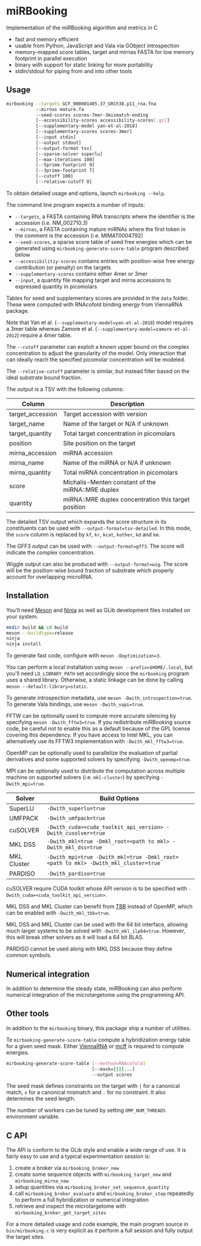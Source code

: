 # miRBooking

Implementation of the miRBooking algorithm and metrics in C

 - fast and memory efficient
 - usable from Python, JavaScript and Vala via GObject introspection
 - memory-mapped score tables, target and mirnas FASTA for  low memory
   footprint in parallel execution
 - binary with support for static linking for more portability
 - stdin/stdout for piping from and into other tools

## Usage

```bash
mirbooking --targets GCF_000001405.37_GRCh38.p11_rna.fna
           --mirnas mature.fa
           --seed-scores scores-7mer-3mismatch-ending
           [--accessibility-scores accessibility-scores[.gz]]
           [--supplementary-model yan-et-al-2018]
           [--supplementary-scores scores-3mer]
           [--input stdin]
           [--output stdout]
           [--output-format tsv]
           [--sparse-solver superlu]
           [--max-iterations 100]
           [--5prime-footprint 9]
           [--3prime-footprint 7]
           [--cutoff 100]
           [--relative-cutoff 0]
```

To obtain detailed usage and options, launch `mirbooking --help`.

The command line program expects a number of inputs:

 - `--targets`, a FASTA containing RNA transcripts where the identifier is the
   accession (i.e. NM_002710.3)
 - `--mirnas`, a FASTA containing mature miRNAs where the first token in the
   comment is the accession (i.e. MIMAT0004792)
 - `--seed-scores`, a sparse score table of seed free energies which can be
   generated using `mirbooking-generate-score-table` program described below
 - `--accessibilitiy-scores` contains entries with position-wise free energy
   contribution (or penalty) on the targets
 - `--supplementary-scores` contains either 4mer or 3mer
 - `--input`, a quantity file mapping target and mirna accessions to
   expressed quantity in picomolars

Tables for seed and supplementary scores are provided in the `data` folder.
These were computed with RNAcofold binding energy from ViennaRNA package.

Note that Yan et al. (`--supplementary-model=yan-et-al-2018`) model requires
a 3mer table whereas Zamore et al. (`--supplementary-model=zamore-et-al-2012`)
require a 4mer table.

The `--cutoff` parameter can exploit a known upper bound on the complex
concentration to adjust the granularity of the model. Only interaction that can
ideally reach the specified picomolar concentration will be modeled.

The `--relative-cutoff` parameter is similar, but instead filter based on the
ideal substrate bound fraction.

The output is a TSV with the following columns:

| Column           | Description                                            |
| ---------------- | ------------------------------------------------------ |
| target_accession | Target accession with version                          |
| target_name      | Name of the target or N/A if unknown                   |
| target_quantity  | Total target concentration in picomolars               |
| position         | Site position on the target                            |
| mirna_accession  | miRNA accession                                        |
| mirna_name       | Name of the miRNA or N/A if unknown                    |
| mirna_quantity   | Total miRNA concentration in picomolars                |
| score            | Michalis-Menten constant of the miRNA::MRE duplex      |
| quantity         | miRNA::MRE duplex concentration this target position   |

The detailed TSV output which expands the score structure in its constituents
can be used with `--output-format=tsv-detailed`. In this mode, the `score`
column is replaced by `kf`, `kr`, `kcat`, `kother`, `kd` and `km`.

The GFF3 output can be used with `--output-format=gff3`. The score will
indicate the complex concentration.

Wiggle output can also be produced with `--output-format=wig`. The score will
be the position-wise bound fraction of substrate which properly account for
overlapping microRNA.

## Installation

You'll need [Meson](http://mesonbuild.com/) and [Ninja](http://ninja-build.org/)
as well as GLib development files installed on your system.

```bash
mkdir build && cd build
meson --buildtype=release
ninja
ninja install
```

To generate fast code, configure with `meson -Doptimization=3`.

You can perform a local installation using `meson --prefix=$HOME/.local`, but
you'll need `LD_LIBRARY_PATH` set accordingly since the `mirbooking` program
uses a shared library. Otherwise, a static linkage can be done by calling
`meson --default-library=static`.

To generate introspection metadata, use `meson -Dwith_introspection=true`. To
generate Vala bindings, use `meson -Dwith_vapi=true`.

FFTW can be optionally used to compute more accurate silencing by specifying
`meson -Dwith_fftw3=true`. If you redistribute miRBooking source code, be
careful not to enable this as a default because of the GPL license covering
this dependency. If you have access to Intel MKL, you can alternatively use its
FFTW3 implementation with `-Dwith_mkl_fftw3=true`.

OpenMP can be optionally used to parallelize the evaluation of partial
derivatives and some supported solvers by specifying `-Dwith_openmp=true`.

MPI can be optionally used to distribute the computation across multiple
machine on supported solvers (i.e. `mkl-cluster`) by specifying `-Dwith_mpi=true`.

| Solver      | Build Options                                                                      |
| --------    | ---------------------------------------------------------------------------------- |
| SuperLU     | `-Dwith_superlu=true`                                                              |
| UMFPACK     | `-Dwith_umfpack=true`                                                              |
| cuSOLVER    | `-Dwith_cuda=<cuda_toolkit_api_version> -Dwith_cusolver=true`                      |
| MKL DSS     | `-Dwith_mkl=true -Dmkl_root=<path to mkl> -Dwith_mkl_dss=true`                     |
| MKL Cluster | `-Dwith_mpi=true -Dwith_mkl=true -Dmkl_root=<path to mkl> -Dwith_mkl_cluster=true` |
| PARDISO     | `-Dwith_pardiso=true`                                                              |

cuSOLVER require CUDA toolkit whose API version is to be specified with
`-Dwith_cuda=<cuda_toolkit_api_version>`.

MKL DSS and MKL Cluster can benefit from [TBB](https://www.threadingbuildingblocks.org/)
instead of OpenMP, which can be enabled with `-Dwith_mkl_tbb=true`.

MKL DSS and MKL Cluster can be used with the 64 bit interface, allowing much
larger systems to be solved with `-Dwith_mkl_ilp64=true`. However, this will
break other solvers as it will load a 64 bit BLAS.

PARDISO cannot be used along with MKL DSS because they define common symbols.

## Numerical integration

In addition to determine the steady state, miRBooking can also perform
numerical integration of the microtargetome using the programming API.

## Other tools

In addition to the `mirbooking` binary, this package ship a number of
utilities.

Te `mirbooking-generate-score-table` compute a hybridization energy table for a
given seed mask. Either [ViennaRNA](https://www.tbi.univie.ac.at/RNA/) or
[mcff](https://major.iric.ca/mc-tools) is required to compute energies.

```bash
mirbooking-generate-score-table [--method=RNAcofold]
                                [--mask=||||...]
                                --output scores
```

The seed mask defines constraints on the target with `|` for a canonical match,
`x` for a canonical mismatch and `.` for no constraint. It also determines the
seed length.

The number of workers can be tuned by setting `OMP_NUM_THREADS` environment
variable.

## C API

The API is conform to the GLib style and enable a wide range of use. It is fairly easy to use and a typical
experimentation session is:

 1. create a broker via `mirbooking_broker_new`
 2. create some sequence objects with `mirbooking_target_new` and `mirbooking_mirna_new`
 3. setup quantities via `mirbooking_broker_set_sequence_quantity`
 4. call `mirbooking_broker_evaluate` and `mirbooking_broker_step` repeatedly
    to perform a full hybridization or numerical integration
 5. retrieve and inspect the microtargetome with `mirbooking_broker_get_target_sites`

For a more detailed usage and code example, the main program source in
`bin/mirbooking.c` is very explicit as it perform a full session and fully
output the target sites.
